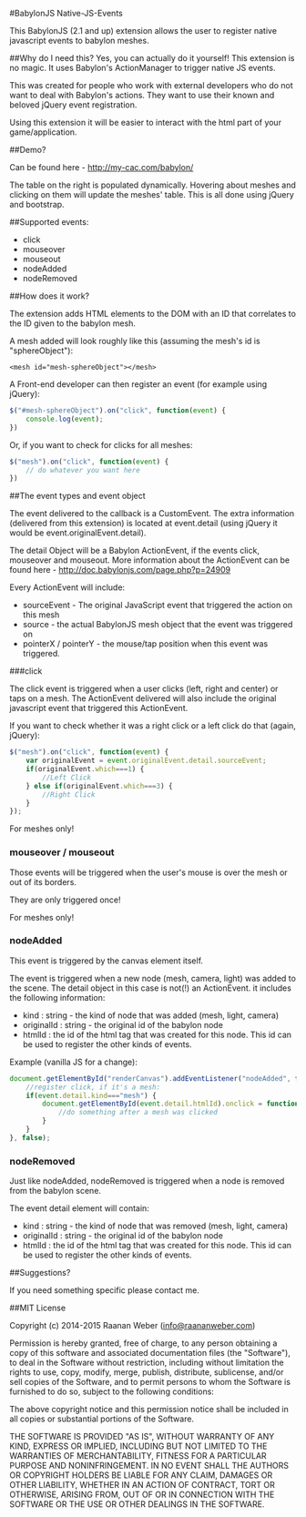 #BabylonJS Native-JS-Events

This BabylonJS (2.1 and up) extension allows the user to register native javascript events to babylon meshes.

##Why do I need this?
Yes, you can actually do it yourself! This extension is no magic. It uses Babylon's ActionManager to trigger native JS events.

This was created for people who work with external developers who do not want to deal with Babylon's actions. They want to use their known and beloved jQuery event registration.

Using this extension it will be easier to interact with the html part of your game/application.

##Demo?

Can be found here - http://my-cac.com/babylon/

The table on the right is populated dynamically. Hovering about meshes and clicking on them will update the meshes' table. This is all done using jQuery and bootstrap.

##Supported events:

* click
* mouseover
* mouseout
* nodeAdded
* nodeRemoved

##How does it work?

The extension adds HTML elements to the DOM with an ID that correlates to the ID given to the babylon mesh.

A mesh added will look roughly like this (assuming the mesh's id is "sphereObject"):

`<mesh id="mesh-sphereObject"></mesh>`

A Front-end developer can then register an event (for example using jQuery):

```javascript
$("#mesh-sphereObject").on("click", function(event) {
    console.log(event);
})
```

Or, if you want to check for clicks for all meshes:

```javascript
$("mesh").on("click", function(event) {
    // do whatever you want here
})
```

##The event types and event object

The event delivered to the callback is a CustomEvent. The extra information (delivered from this extension) is located at event.detail (using jQuery it would be event.originalEvent.detail).

The detail Object will be a Babylon ActionEvent, if the events click, mouseover and mouseout. More information about the ActionEvent can be found here - http://doc.babylonjs.com/page.php?p=24909

Every ActionEvent will include:

* sourceEvent - The original JavaScript event that triggered the action on this mesh
* source - the actual BabylonJS mesh object that the event was triggered on
* pointerX / pointerY - the mouse/tap position when this event was triggered.

###click

The click event is triggered when a user clicks (left, right and center) or taps on a mesh. The ActionEvent delivered will also include the original javascript event that triggered this ActionEvent.

If you want to check whether it was a right click or a left click do that (again, jQuery):

```javascript
$("mesh").on("click", function(event) {
    var originalEvent = event.originalEvent.detail.sourceEvent;
    if(originalEvent.which===1) {
        //Left Click
    } else if(originalEvent.which===3) {
        //Right Click
    }
});
```

For meshes only!

### mouseover / mouseout

Those events will be triggered when the user's mouse is over the mesh or out of its borders.

They are only triggered once!

For meshes only!

### nodeAdded

This event is triggered by the canvas element itself.

The event is triggered when a new node (mesh, camera, light) was added to the scene. The detail object in this case is not(!) an ActionEvent. it includes the following information:

* kind : string - the kind of node that was added (mesh, light, camera)
* originalId : string - the original id of the babylon node
* htmlId : the id of the html tag that was created for this node. This id can be used to register the other kinds of events.

Example (vanilla JS for a change):

```javascript
document.getElementById("renderCanvas").addEventListener("nodeAdded", function (event) {
    //register click, if it's a mesh:
    if(event.detail.kind==="mesh") {
        document.getElementById(event.detail.htmlId).onclick = function(clickActionEvent) {
            //do something after a mesh was clicked
        }
    }
}, false);
```

### nodeRemoved

Just like nodeAdded, nodeRemoved is triggered when a node is removed from the babylon scene.

The event detail element will contain:

* kind : string - the kind of node that was removed (mesh, light, camera)
* originalId : string - the original id of the babylon node
* htmlId : the id of the html tag that was created for this node. This id can be used to register the other kinds of events.

##Suggestions?

If you need something specific please contact me.

##MIT License

Copyright (c) 2014-2015 Raanan Weber (info@raananweber.com)

Permission is hereby granted, free of charge, to any person obtaining a copy of this software and associated documentation files (the "Software"), to deal in the Software without restriction, including without limitation the rights to use, copy, modify, merge, publish, distribute, sublicense, and/or sell copies of the Software, and to permit persons to whom the Software is furnished to do so, subject to the following conditions:

The above copyright notice and this permission notice shall be included in all copies or substantial portions of the Software.

THE SOFTWARE IS PROVIDED "AS IS", WITHOUT WARRANTY OF ANY KIND, EXPRESS OR IMPLIED, INCLUDING BUT NOT LIMITED TO THE WARRANTIES OF MERCHANTABILITY, FITNESS FOR A PARTICULAR PURPOSE AND NONINFRINGEMENT. IN NO EVENT SHALL THE AUTHORS OR COPYRIGHT HOLDERS BE LIABLE FOR ANY CLAIM, DAMAGES OR OTHER LIABILITY, WHETHER IN AN ACTION OF CONTRACT, TORT OR OTHERWISE, ARISING FROM, OUT OF OR IN CONNECTION WITH THE SOFTWARE OR THE USE OR OTHER DEALINGS IN THE SOFTWARE.


